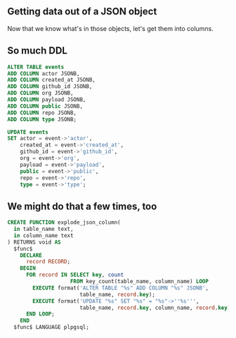 ## Getting data out of a JSON object

Now that we know what's in those objects, let's get them into columns.


## So much DDL

```sql
ALTER TABLE events
ADD COLUMN actor JSONB,
ADD COLUMN created_at JSONB,
ADD COLUMN github_id JSONB,
ADD COLUMN org JSONB,
ADD COLUMN payload JSONB,
ADD COLUMN public JSONB,
ADD COLUMN repo JSONB,
ADD COLUMN type JSONB;
```


```sql
UPDATE events
SET actor = event->'actor',
    created_at = event->'created_at',
    github_id = event->'github_id',
    org = event->'org',
    payload = event->'payload',
    public = event->'public',
    repo = event->'repo',
    type = event->'type';
```


## We might do that a few times, too

```sql
CREATE FUNCTION explode_json_column(
  in table_name text,
  in column_name text
) RETURNS void AS
  $func$
    DECLARE
      record RECORD;
    BEGIN
      FOR record IN SELECT key, count
                    FROM key_count(table_name, column_name) LOOP
        EXECUTE format('ALTER TABLE "%s" ADD COLUMN "%s" JSONB',
                       table_name, record.key);
        EXECUTE format('UPDATE "%s" SET "%s" = "%s"->''%s''',
                       table_name, record.key, column_name, record.key);
      END LOOP;
    END
  $func$ LANGUAGE plpgsql;
```
